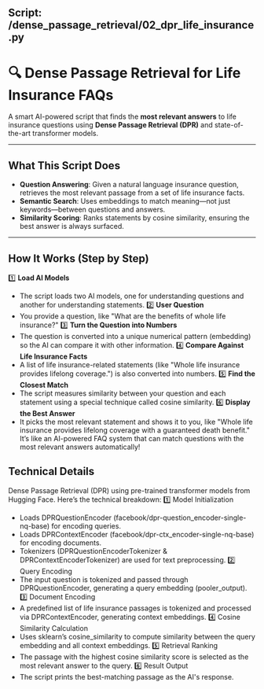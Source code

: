 
## Script: /dense_passage_retrieval/02_dpr_life_insurance.py

# 🔍 Dense Passage Retrieval for Life Insurance FAQs
A smart AI-powered script that finds the **most relevant answers** to life insurance questions using **Dense Passage Retrieval (DPR)** and state-of-the-art transformer models.

---


## What This Script Does
- **Question Answering**: Given a natural language insurance question, retrieves the most relevant passage from a set of life insurance facts.
- **Semantic Search**: Uses embeddings to match meaning—not just keywords—between questions and answers.
- **Similarity Scoring**: Ranks statements by cosine similarity, ensuring the best answer is always surfaced.

---

## How It Works (Step by Step)
1️⃣ **Load AI Models**
- The script loads two AI models, one for understanding questions and another for understanding statements.
2️⃣ **User Question**
- You provide a question, like "What are the benefits of whole life insurance?"
3️⃣ **Turn the Question into Numbers**
- The question is converted into a unique numerical pattern (embedding) so the AI can compare it with other information.
4️⃣ **Compare Against Life Insurance Facts**
- A list of life insurance-related statements (like "Whole life insurance provides lifelong coverage.") is also converted into numbers.
5️⃣ **Find the Closest Match**
- The script measures similarity between your question and each statement using a special technique called cosine similarity.
6️⃣ **Display the Best Answer**
- It picks the most relevant statement and shows it to you, like "Whole life insurance provides lifelong coverage with a guaranteed death benefit."
It’s like an AI-powered FAQ system that can match questions with the most relevant answers automatically!


## Technical Details
Dense Passage Retrieval (DPR) using pre-trained transformer models from Hugging Face. Here’s the technical breakdown:
1️⃣ Model Initialization
- Loads DPRQuestionEncoder (facebook/dpr-question_encoder-single-nq-base) for encoding queries.
- Loads DPRContextEncoder (facebook/dpr-ctx_encoder-single-nq-base) for encoding documents.
- Tokenizers (DPRQuestionEncoderTokenizer & DPRContextEncoderTokenizer) are used for text preprocessing.
2️⃣ Query Encoding
- The input question is tokenized and passed through DPRQuestionEncoder, generating a query embedding (pooler_output).
3️⃣ Document Encoding
- A predefined list of life insurance passages is tokenized and processed via DPRContextEncoder, generating context embeddings.
4️⃣ Cosine Similarity Calculation
- Uses sklearn’s cosine_similarity to compute similarity between the query embedding and all context embeddings.
5️⃣ Retrieval Ranking
- The passage with the highest cosine similarity score is selected as the most relevant answer to the query.
6️⃣ Result Output
- The script prints the best-matching passage as the AI's response.

